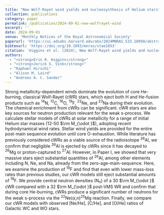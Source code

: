```yaml
---
title: "New Wolf-Rayet wind yields and nucleosynthesis of Helium stars"
collection: publications
category: paper
permalink: /publication/2024-09-01-new-wolfrayet-wind
excerpt: ''
date: 2024-09-01
venue: 'Monthly Notices of the Royal Astronomical Society'
paperurl: 'https://ui.adsabs.harvard.edu/abs/2024MNRAS.533.1095H/abstract'
bibtexurl: 'https://doi.org/10.1093/mnras/stae1853'
citation: 'Higgins et al. (2024), New Wolf-Rayet wind yields and nucleosynthesis of Helium stars, MNRAS'
authors:
  - "<strong>Erin R. Higgins</strong>"
  - "<strong>Jorick S. Vink</strong>"
  - "Raphael Hirschi"
  - "Alison M. Laird"
  - "Andreas A. C. Sander"
---
```

Strong metallicity-dependent winds dominate the evolution of core He-burning, classical Wolf-Rayet (cWR) stars, which eject both H and He-fusion products such as $^{14}$N, $^{12}$C, $^{16}$O, $^{19}$F, $^{22}$Ne, and $^{23}$Na during their evolution. The chemical enrichment from cWRs can be significant. cWR stars are also key sources for neutron production relevant for the weak s-process. We calculate stellar models of cWRs at solar metallicity for a range of initial Helium star masses (12-50 $\rm M_{\odot }$), adopting recent hydrodynamical wind rates. Stellar wind yields are provided for the entire post-main sequence evolution until core O-exhaustion. While literature has previously considered cWRs as a viable source of the radioisotope $^{26}$Al, we confirm that negligible $^{26}$Al is ejected by cWRs since it has decayed to $^{26}$Mg or proton-captured to $^{27}$Al. However, in Paper I, we showed that very massive stars eject substantial quantities of $^{26}$Al, among other elements including N, Ne, and Na, already from the zero-age-main-sequence. Here, we examine the production of $^{19}$F and find that even with lower mass-loss rates than previous studies, our cWR models still eject substantial amounts of $^{19}$F. We provide central neutron densities (N$_{n}$) of a 30 $\rm M_{\odot }$ cWR compared with a 32 $\rm M_{\odot }$ post-VMS WR and confirm that during core He-burning, cWRs produce a significant number of neutrons for the weak s-process via the $^{22}$Ne($\alpha$,n)$^{25}$Mg reaction. Finally, we compare our cWR models with observed [Ne/He], [C/He], and [O/He] ratios of Galactic WC and WO stars.
